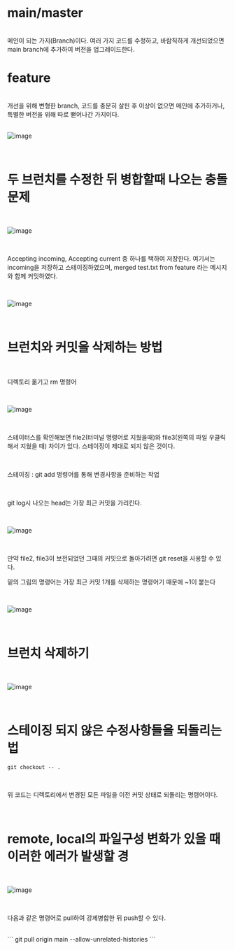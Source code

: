

# main/master
<br>
메인이 되는 가지(Branch)이다. 여러 가지 코드를 수정하고, 바람직하게 개선되었으면 main branch에 추가하여 버전을 업그레이드한다.
<br>

# feature
<br>
개선을 위해 변형한 branch, 코드를 충분히 살핀 후 이상이 없으면 메인에 추가하거나, 특별한 버전을 위해 따로 뻗어나간 가지이다.
<br><br>




![image](https://github.com/domino0628/CS/assets/59598751/3433672d-2c96-49ed-ba77-45b398d03e78)

<br>

# 두 브런치를 수정한 뒤 병합할때 나오는 충돌 문제

<br>

![image](https://github.com/domino0628/CS/assets/59598751/cedd52a7-fa10-4228-9e3f-3012b7f5cc60)

<br>

Accepting incoming, Accepting current 중 하나를 택하여 저장한다. 여기서는 incoming을 저장하고 스테이징하였으며, merged test.txt from feature 라는 메시지와 함께 커밋하였다.

<br>

![image](https://github.com/domino0628/CS/assets/59598751/ef6ee1bb-d9ae-4631-9695-3ee32e496158)

<br>

# 브런치와 커밋을 삭제하는 방법

<br>

디렉토리 옮기고 rm 명령어

<br>

![image](https://github.com/domino0628/CS/assets/59598751/a6fb268c-ad6b-40b0-bad0-a41da629c001)

<br>

스테이터스를 확인해보면 file2(터미널 명령어로 지웠을때)와 file3(왼쪽의 파일 우클릭해서 지웠을 때) 차이가 있다. 스테이징이 제대로 되지 않은 것이다.

<br>

스테이징 : git add 명령어를 통해 변경사항을 준비하는 작업

<br>

git log시 나오는 head는 가장 최근 커밋을 가리킨다.

<br>

![image](https://github.com/domino0628/CS/assets/59598751/6e8cffa6-a2a4-46e3-92e5-a43deb085a36)

<br>

만약 file2, file3이 보전되었던 그때의 커밋으로 돌아가려면 git reset을 사용할 수 있다.
<br>

밑의 그림의 명령어는 가장 최근 커밋 1개를 삭제하는 명령어기 때문에 ~1이 붙는다

<br>

![image](https://github.com/domino0628/CS/assets/59598751/782f47b8-031e-48bd-8144-ae30c6e6f134)

<br>

# 브런치 삭제하기

<br>

![image](https://github.com/domino0628/CS/assets/59598751/a546828b-f3ec-4f9a-ae4b-0219b39c0442)

<br>

# 스테이징 되지 않은 수정사항들을 되돌리는 법

```
git checkout -- .
```

<br>

위 코드는 디렉토리에서 변경된 모든 파일을 이전 커밋 상태로 되돌리는 명령어이다.

<br>

# remote, local의 파일구성 변화가 있을 때 이러한 에러가 발생할 경

<br>

![image](https://github.com/domino0628/CS/assets/59598751/a0b58c2c-2c89-461f-9d0c-45f1f75b77fb)

<br>

다음과 같은 명령어로 pull하여 강제병합한 뒤 push할 수 있다.

<br>
```
git pull origin main --allow-unrelated-histories
```





